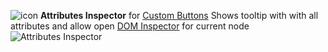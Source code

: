 ![icon](https://raw.github.com/Infocatcher/Custom_Buttons/master/Attributes_Inspector/icon.png)&nbsp;**Attributes Inspector** for [Custom Buttons](https://addons.mozilla.org/addon/custom-buttons/)
Shows tooltip with with all attributes and allow open [DOM Inspector](https://addons.mozilla.org/addon/dom-inspector-6622/) for current node
<br>![Attributes Inspector](https://raw.github.com/Infocatcher/Custom_Buttons/master/Attributes_Inspector/attrsInspector-en.png)